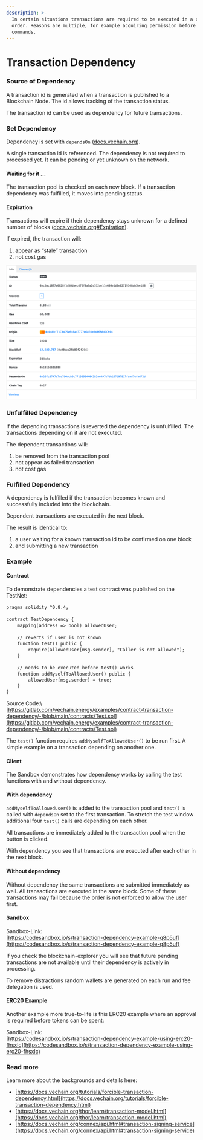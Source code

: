 ```yaml
---
description: >-
  In certain situations transactions are required to be executed in a certain
  order. Reasons are multiple, for example acquiring permission before executing
  commands.
---
```


# Transaction Dependency

### Source of Dependency

A transaction id is generated when a transaction is published to a Blockchain Node. The id allows tracking of the transaction status.

The transaction id can be used as dependency for future transactions.

### Set Dependency

Dependency is set with `dependsOn` ([docs.vechain.org](https://docs.vechain.org/thor/learn/transaction-model.html#dependson)).

A single transaction id is referenced. The dependency is not required to processed yet. It can be pending or yet unknown on the network.

#### Waiting for it …

The transaction pool is checked on each new block. If a transaction dependency was fulfilled, it moves into pending status.

#### **Expiration**

Transactions will expire if their dependency stays unknown for a defined number of blocks ([docs.vechain.org#Expiration](https://docs.vechain.org/thor/learn/transaction-model.html#expiration)).

If expired, the transaction will:

1. appear as “stale” transaction
2. not cost gas

![Expired Transaction](<../.gitbook/assets/image (13).png>)

### **Unfulfilled Dependency**

If the depending transactions is reverted the dependency is unfulfilled. The transactions depending on it are not executed.

The dependent transactions will:

1. be removed from the transaction pool
2. not appear as failed transaction
3. not cost gas

### **Fulfilled Dependency**

A dependency is fulfilled if the transaction becomes known and successfully included into the blockchain.

Dependent transactions are executed in the next block.

The result is identical to:

1. a user waiting for a known transaction id to be confirmed on one block
2. and submitting a new transaction

### Example

#### Contract

To demonstrate dependencies a test contract was published on the TestNet:

```solidity
pragma solidity ^0.8.4;

contract TestDependency {
    mapping(address => bool) allowedUser;

    // reverts if user is not known
    function test() public {
        require(allowedUser[msg.sender], "Caller is not allowed");
    }

    // needs to be executed before test() works
    function addMyselfToAllowedUser() public {
        allowedUser[msg.sender] = true;
    }
}
```

Source Code:\\\
[https://gitlab.com/vechain.energy/examples/contract-transaction-dependency/-/blob/main/contracts/Test.sol](https://gitlab.com/vechain.energy/examples/contract-transaction-dependency/-/blob/main/contracts/Test.sol)

The `test()` function requires `addMyselfToAllowedUser()` to be run first. A simple example on a transaction depending on another one.

#### Client

The Sandbox demonstrates how dependency works by calling the test functions with and without dependency.

#### **With dependency**

`addMyselfToAllowedUser()` is added to the transaction pool and `test()` is called with `dependsOn` set to the first transaction. To stretch the test window additional four `test()` calls are depending on each other.

All transactions are immediately added to the transaction pool when the button is clicked.

With dependency you see that transactions are executed after each other in the next block.

#### **Without dependency**

Without dependency the same transactions are submitted immediately as well. All transactions are executed in the same block. Some of these transactions may fail because the order is not enforced to allow the user first.

#### **Sandbox**

Sandbox-Link:  \
[https://codesandbox.io/s/transaction-dependency-example-q8p5uf](https://codesandbox.io/s/transaction-dependency-example-q8p5uf)

If you check the blockchain-explorer you will see that future pending transactions are not available until their dependency is actively in processing.

To remove distractions random wallets are generated on each run and fee delegation is used.

#### **ERC20 Example**

Another example more true-to-life is this ERC20 example where an approval is required before tokens can be spent:

Sandbox-Link:  \
[https://codesandbox.io/s/transaction-dependency-example-using-erc20-fhsxlc](https://codesandbox.io/s/transaction-dependency-example-using-erc20-fhsxlc)

### Read more

Learn more about the backgrounds and details here:

* [https://docs.vechain.org/tutorials/forcible-transaction-dependency.html](https://docs.vechain.org/tutorials/forcible-transaction-dependency.html)
* [https://docs.vechain.org/thor/learn/transaction-model.html](https://docs.vechain.org/thor/learn/transaction-model.html)
* [https://docs.vechain.org/connex/api.html#transaction-signing-service](https://docs.vechain.org/connex/api.html#transaction-signing-service)
